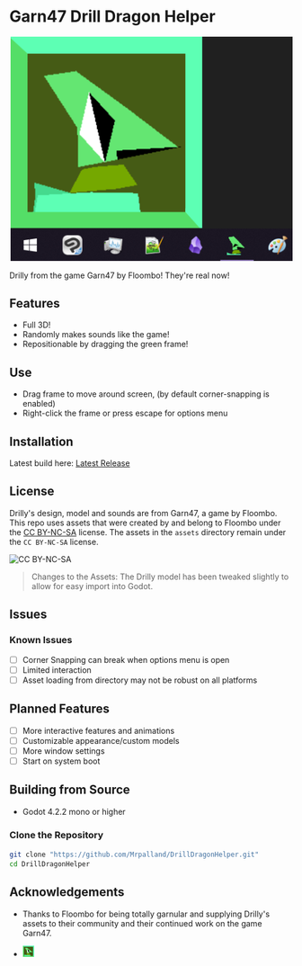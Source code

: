 # Garn47 Drill Dragon Helper 

![Drilly](.github/images/Drilly_Anim.webp)

Drilly from the game Garn47 by Floombo! They're real now!

## Features

- Full 3D!
- Randomly makes sounds like the game!
- Repositionable by dragging the green frame!

## Use
- Drag frame to move around screen, (by default corner-snapping is enabled)
- Right-click the frame or press escape for options menu


## Installation

Latest build here: [Latest Release](https://github.com/Mrpalland/DrillDragonHelper/releases/latest)

## License

Drilly's design, model and sounds are from Garn47, a game by Floombo. This repo uses assets that were created by and belong to Floombo under the [CC BY-NC-SA](https://creativecommons.org/licenses/by-nc-sa/4.0/) license. The assets in the `assets` directory remain under the `CC BY-NC-SA` license.

![CC BY-NC-SA](https://licensebuttons.net/l/by-nc-sa/4.0/88x31.png)

> Changes to the Assets: The Drilly model has been tweaked slightly to allow for easy import into Godot.

## Issues

### Known Issues

- [ ] Corner Snapping can break when options menu is open
- [ ] Limited interaction
- [ ] Asset loading from directory may not be robust on all platforms

## Planned Features

- [ ] More interactive features and animations
- [ ] Customizable appearance/custom models
- [ ] More window settings
- [ ] Start on system boot

## Building from Source

- Godot 4.2.2 mono or higher

### Clone the Repository

```bash
git clone "https://github.com/Mrpalland/DrillDragonHelper.git"
cd DrillDragonHelper
```

## Acknowledgements

- Thanks to Floombo for being totally garnular and supplying Drilly's assets to their community and their continued work on the game Garn47.

- <img src=".github/images/Drilly.png" alt="drawing" width="20"/>

